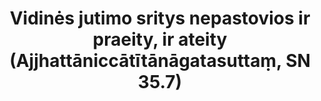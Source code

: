 ---
layout: page
title: 'Vidinės jutimo sritys nepastovios ir praeity, ir ateity (Ajjhattāniccātītānāgatasuttaṃ, SN 35.7)'
category: susijusios suttos
index: Nepastovumas
sortIndex: 35007
tags: Nepastovumas
suttacentral: sn35.7
---